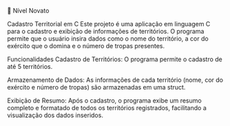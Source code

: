 🏅 Nível Novato

Cadastro Territorial em C
Este projeto é uma aplicação em linguagem C para o cadastro e exibição de informações de territórios. O programa permite que o usuário insira dados como o nome do território, a cor do exército que o domina e o número de tropas presentes.

Funcionalidades
Cadastro de Territórios: O programa permite o cadastro de até 5 territórios.

Armazenamento de Dados: As informações de cada território (nome, cor do exército e número de tropas) são armazenadas em uma struct.

Exibição de Resumo: Após o cadastro, o programa exibe um resumo completo e formatado de todos os territórios registrados, facilitando a visualização dos dados inseridos.
